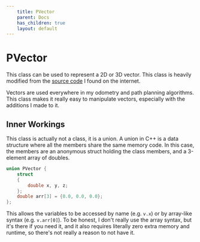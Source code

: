 ```yaml
---
    title: PVector
    parent: Docs
    has_children: true
    layout: default
---
```

# PVector
This class can be used to represent a 2D or 3D vector. This class is heavily modified from the [source code](http://www.javased.com/?source_dir=SPaTo_Visual_Explorer%2Flib%2Fsrc%2Fcore%2Fsrc%2Fprocessing%2Fcore%2FPVector.java) I found on the internet. 

Vectors are used everywhere in my odometry and path planning algorithms. This class makes it really easy to manipulate vectors, especially with the additions I made to it. 

## Inner Workings
This class is actually not a class, it is a union. A union in C++ is a data structure where all the members share the same memory code. In this case, the members are an anonymous struct holding the class members, and a 3-element array of doubles. 
```cpp
union PVector {
    struct 
    {
        double x, y, z;
    };
    double arr[3] = {0.0, 0.0, 0.0};
};
```
This allows the variables to be accessed by name (e.g. `v.x`) or by array-like syntax (e.g. `v.arr[0]`). To be honest, I don't really use the array syntax, but it's there if you need it, and it also requires literally zero extra memory and runtime, so there's not really a reason to not have it. 

